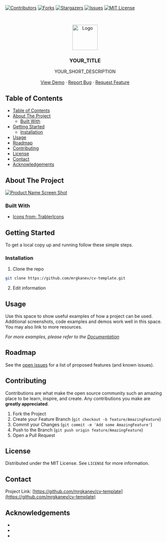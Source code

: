 <!--
*** Thanks for checking out this README Template. If you have a suggestion that would
*** make this better, please fork the repo and create a pull request or simply open
*** an issue with the tag "enhancement".
*** Thanks again! Now go create something AMAZING! :D
***
***
***
*** To avoid retyping too much info. Do a search and replace for the following:
*** github_username, repo, twitter_handle, email
-->





<!-- PROJECT SHIELDS -->
<!--
*** I'm using markdown "reference style" links for readability.
*** Reference links are enclosed in brackets [ ] instead of parentheses ( ).
*** See the bottom of this document for the declaration of the reference variables
*** for contributors-url, forks-url, etc. This is an optional, concise syntax you may use.
*** https://www.markdownguide.org/basic-syntax/#reference-style-links
-->
[![Contributors][contributors-shield]][contributors-url]
[![Forks][forks-shield]][forks-url]
[![Stargazers][stars-shield]][stars-url]
[![Issues][issues-shield]][issues-url]
[![MIT License][license-shield]][license-url]



<!-- PROJECT LOGO -->
<br />
<p align="center">
  <a href="https://github.com/mrgkanev/cv-template">
    <img src="images/logo.png" alt="Logo" width="80" height="80">
  </a>

  <h3 align="center">YOUR_TITLE</h3>

  <p align="center">
    YOUR_SHORT_DESCRIPTION
    <br />
    <br />
    <a href="https://mrgkanev.github.io/cv-template/">View Demo</a>
    ·
    <a href="https://github.com/mrgkanev/cv-template/issues">Report Bug</a>
    ·
    <a href="https://github.com/mrgkanev/cv-template/issues">Request Feature</a>
  </p>
</p>



<!-- TABLE OF CONTENTS -->
## Table of Contents

- [Table of Contents](#table-of-contents)
- [About The Project](#about-the-project)
  - [Built With](#built-with)
- [Getting Started](#getting-started)
  - [Installation](#installation)
- [Usage](#usage)
- [Roadmap](#roadmap)
- [Contributing](#contributing)
- [License](#license)
- [Contact](#contact)
- [Acknowledgements](#acknowledgements)



<!-- ABOUT THE PROJECT -->
## About The Project

[![Product Name Screen Shot][product-screenshot]](https://mrgkanev.github.io/cv-template/)



### Built With

* [Icons from: TrablerIcons](https://tablericons.com/)



<!-- GETTING STARTED -->
## Getting Started

To get a local copy up and running follow these simple steps.

### Installation
 
1. Clone the repo
```sh
git clone https://github.com/mrgkanev/cv-template.git
```
2. Edit information



<!-- USAGE EXAMPLES -->
## Usage

Use this space to show useful examples of how a project can be used. Additional screenshots, code examples and demos work well in this space. You may also link to more resources.

_For more examples, please refer to the [Documentation](https://example.com)_



<!-- ROADMAP -->
## Roadmap

See the [open issues](https://github.com/mrgkanev/cv-template/issues) for a list of proposed features (and known issues).



<!-- CONTRIBUTING -->
## Contributing

Contributions are what make the open source community such an amazing place to be learn, inspire, and create. Any contributions you make are **greatly appreciated**.

1. Fork the Project
2. Create your Feature Branch (`git checkout -b feature/AmazingFeature`)
3. Commit your Changes (`git commit -m 'Add some AmazingFeature'`)
4. Push to the Branch (`git push origin feature/AmazingFeature`)
5. Open a Pull Request



<!-- LICENSE -->
## License

Distributed under the MIT License. See `LICENSE` for more information.



<!-- CONTACT -->
## Contact

Project Link: [https://github.com/mrgkanev/cv-template](https://github.com/mrgkanev/cv-template)



<!-- ACKNOWLEDGEMENTS -->
## Acknowledgements

* []()
* []()
* []()





<!-- MARKDOWN LINKS & IMAGES -->
<!-- https://www.markdownguide.org/basic-syntax/#reference-style-links -->
[contributors-shield]: https://img.shields.io/github/contributors/mrgkanev/cv-template.svg?style=flat-square
[contributors-url]: https://github.com/mrgkanev/cv-template/graphs/contributors
[forks-shield]: https://img.shields.io/github/forks/mrgkanev/cv-template.svg?style=flat-square
[forks-url]: https://github.com/mrgkanev/cv-template/network/members
[stars-shield]: https://img.shields.io/github/stars/mrgkanev/cv-template.svg?style=flat-square
[stars-url]: https://github.com/mrgkanev/cv-template/stargazers
[issues-shield]: https://img.shields.io/github/issues/mrgkanev/cv-template.svg?style=flat-square
[issues-url]: https://github.com/mrgkanev/cv-template/issues
[license-shield]: https://img.shields.io/github/license/mrgkanev/cv-template.svg?style=flat-square
[license-url]: https://github.com/mrgkanev/cv-template/blob/master/LICENSE.txt
[product-screenshot]: images/screenshot.png
